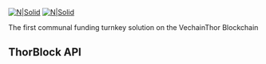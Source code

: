 [![N|Solid](https://safehaven.io/files/tb-logo.png)](https://thorblock.io/)       [![N|Solid](https://safehaven.io/img/logo_color.png)](https://safehaven.io/)

The first communal funding turnkey solution on the VechainThor Blockchain



## ThorBlock API

